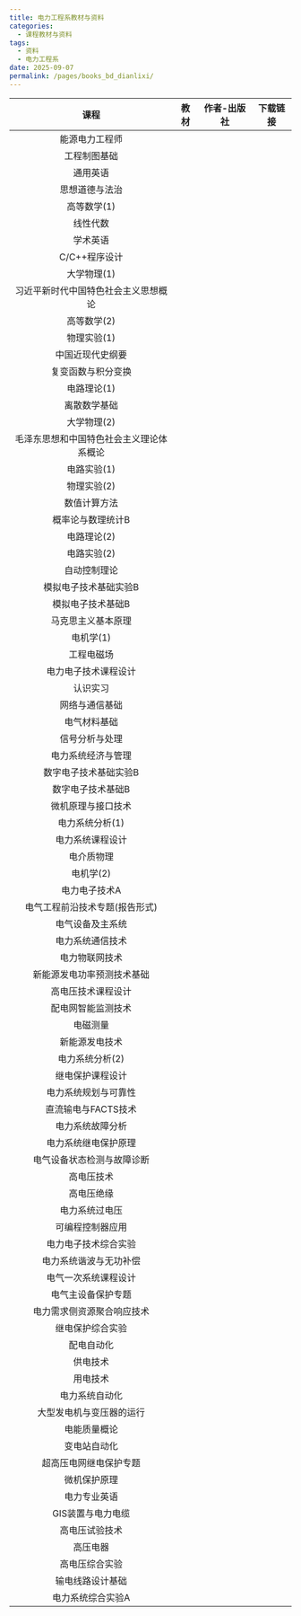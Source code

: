 ```yaml
---
title: 电力工程系教材与资料
categories: 
  - 课程教材与资料
tags: 
  - 资料
  - 电力工程系
date: 2025-09-07
permalink: /pages/books_bd_dianlixi/
---
```


| 课程  | 教材 | 作者-出版社 | 下载链接 |
| :---: |:---:|:---:|:---:|
|能源电力工程师| | | |
|工程制图基础| | | |
|通用英语| | | |
|思想道德与法治| | | |
|高等数学(1)| | | |
|线性代数| | | |
|学术英语| | | |
|C/C++程序设计| | | |
|大学物理(1)| | | |
|习近平新时代中国特色社会主义思想概论| | | |
|高等数学(2)| | | |
|物理实验(1)| | | |
|中国近现代史纲要| | | |
|复变函数与积分变换| | | |
|电路理论(1)| | | |
|离散数学基础| | | |
|大学物理(2)| | | |
|毛泽东思想和中国特色社会主义理论体系概论| | | |
|电路实验(1)| | | |
|物理实验(2)| | | |
|数值计算方法| | | |
|概率论与数理统计B| | | |
|电路理论(2)| | | |
|电路实验(2)| | | |
|自动控制理论| | | |
|模拟电子技术基础实验B| | | |
|模拟电子技术基础B| | | |
|马克思主义基本原理| | | |
|电机学(1)| | | |
|工程电磁场| | | |
|电力电子技术课程设计| | | |
|认识实习| | | |
|网络与通信基础| | | |
|电气材料基础| | | |
|信号分析与处理| | | |
|电力系统经济与管理| | | |
|数字电子技术基础实验B| | | |
|数字电子技术基础B| | | |
|微机原理与接口技术| | | |
|电力系统分析(1)| | | |
|电力系统课程设计| | | |
|电介质物理| | | |
|电机学(2)| | | |
|电力电子技术A| | | |
|电气工程前沿技术专题(报告形式)| | | |
|电气设备及主系统| | | |
|电力系统通信技术| | | |
|电力物联网技术| | | |
|新能源发电功率预测技术基础| | | |
|高电压技术课程设计| | | |
|配电网智能监测技术| | | |
|电磁测量| | | |
|新能源发电技术| | | |
|电力系统分析(2)| | | |
|继电保护课程设计| | | |
|电力系统规划与可靠性| | | |
|直流输电与FACTS技术| | | |
|电力系统故障分析| | | |
|电力系统继电保护原理| | | |
|电气设备状态检测与故障诊断| | | |
|高电压技术| | | |
|高电压绝缘| | | |
|电力系统过电压| | | |
|可编程控制器应用| | | |
|电力电子技术综合实验| | | |
|电力系统谐波与无功补偿| | | |
|电气一次系统课程设计| | | |
|电气主设备保护专题| | | |
|电力需求侧资源聚合响应技术| | | |
|继电保护综合实验| | | |
|配电自动化| | | |
|供电技术| | | |
|用电技术| | | |
|电力系统自动化| | | |
|大型发电机与变压器的运行| | | |
|电能质量概论| | | |
|变电站自动化| | | |
|超高压电网继电保护专题| | | |
|微机保护原理| | | |
|电力专业英语| | | |
|GIS装置与电力电缆| | | |
|高电压试验技术| | | |
|高压电器| | | |
|高电压综合实验| | | |
|输电线路设计基础| | | |
|电力系统综合实验A| | | |
